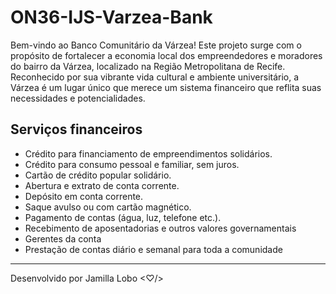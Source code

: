 # ON36-IJS-Varzea-Bank
Bem-vindo ao Banco Comunitário da Várzea! Este projeto surge com o propósito de fortalecer a economia local dos empreendedores e moradores do bairro da Várzea, localizado na Região Metropolitana de Recife. Reconhecido por sua vibrante vida cultural e ambiente universitário, a Várzea é um lugar único que merece um sistema financeiro que reflita suas necessidades e potencialidades.

## Serviços financeiros
- Crédito para financiamento de empreendimentos solidários.
- Crédito para consumo pessoal e familiar, sem juros.
- Cartão de crédito popular solidário.
- Abertura e extrato de conta corrente.
- Depósito em conta corrente.
- Saque avulso ou com cartão magnético.
- Pagamento de contas (água, luz, telefone etc.).
- Recebimento de aposentadorias e outros valores governamentais
- Gerentes da conta
- Prestação de contas diário e semanal para toda a comunidade


---

Desenvolvido por Jamilla Lobo <♡︎/>
